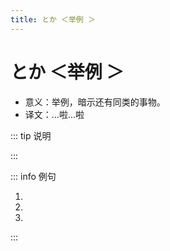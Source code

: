 ```yaml
---
title: とか ＜举例 ＞
---
```


# とか ＜举例 ＞

- 意义：举例，暗示还有同类的事物。
- 译文：...啦...啦

::: tip 说明

<grammer-content sentence="一般接在**名词**后面，有时也可以接在**动词、形容词或引语**后;可以**两个以上**并列使用，如「～とか~とか」。" />

:::

::: info 例句

1. <grammer-content sentence="インタ一ネットで[春節/しゅんせつ]**とか**[中秋節/ちゅうしゅうせつ]など[中国/ちゅうごく]の[伝統行事/でんとうぎょうじ]の[資料/しりょう]を[探/さが]します。" trans='用网络找春节啦中秋节等等的中国传统节日的资料。' />
1. <grammer-content sentence="[料理/りょうり]はギョ一ザ**とか**おすし**とか**です。" trans='料理是饺子啦，寿司啦之类的' />
1. <grammer-content sentence="インタ一ネットでゲ一ム**とか**ネットショッピング**とか**（を）します。" trans='上网（做）打游戏啦网购啦。' />

:::
